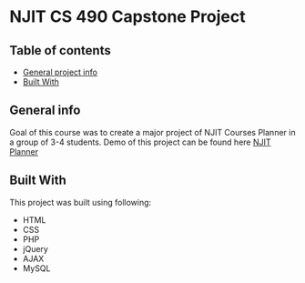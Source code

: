 # NJIT CS 490 Capstone Project #

## Table of contents
* [General project info](#general-project-info)
* [Built With](#built-with)

## General info

Goal of this course was to create a major project of NJIT Courses Planner in a group of 3-4 students.
Demo of this project can be found here [NJIT Planner](https://njitplanner.opnsrc.dev)

## Built With
This project was built using following:

* HTML
* CSS
* PHP
* jQuery
* AJAX
* MySQL


